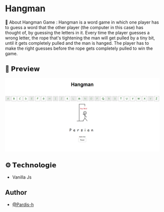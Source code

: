 # Hangman
🔎 About Hangman Game :
Hangman is a word game in which one player has to guess a word that the other player (the computer in this case) has thought of, by guessing the letters in it. Every time the player guesses a wrong letter, the rope that's tightening the man will get pulled by a tiny bit, until it gets completely pulled and the man is hanged. The player has to make the right guesses before the rope gets completely pulled to win the game.

## 👀 𝗣𝗿𝗲𝘃𝗶𝗲𝘄
<img src="../readme-files/hangman.png">

## ⚙️ 𝗧𝗲𝗰𝗵𝗻𝗼𝗹𝗼𝗴𝗶𝗲
*   Vanilla Js

## Author
- [@Pardis-h](https://github.com/Pardis-h)
